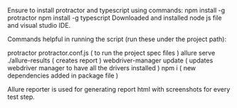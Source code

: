 
Ensure to install protractor and typescript using commands:
npm install -g protractor
npm install -g typescript
Downloaded and installed node js file and visual studio IDE.

Commands helpful in running the script (run these under the project path):

protractor protractor.conf.js ( to run the project spec files )
allure serve ./allure-results ( creates report )
webdriver-manager update ( updates webdriver manager to have all the drivers installed )
npm i ( new dependencies added in package file )

Allure reporter is used for generating report html with screenshots for every test step.
